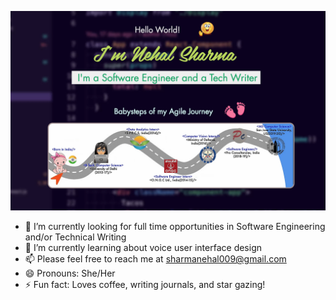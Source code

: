 

<!--
**NehalSharma0809/NehalSharma0809** is a ✨ _special_ ✨ repository because its `README.md` (this file) appears on your GitHub profile.

Here are some ideas to get you started:

- 🔭 I’m currently working on ...
- 🌱 I’m currently learning ...
- 👯 I’m looking to collaborate on ...
- 🤔 I’m looking for help with ...
- 💬 Ask me about ...
- 📫 How to reach me: ...
- 😄 Pronouns: ...
- ⚡ Fun fact: ...
-->

![Test Image 3](Intro.png)


- 🔭 I’m currently looking for full time opportunities in Software Engineering and/or Technical Writing
- 🌱 I’m currently learning about voice user interface design
- 📫 Please feel free to reach me at sharmanehal009@gmail.com
- 😄 Pronouns: She/Her
- ⚡ Fun fact: Loves coffee, writing journals, and star gazing!
